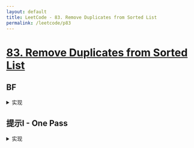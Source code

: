 ```yaml
---
layout: default
title: LeetCode - 83. Remove Duplicates from Sorted List
permalink: /leetcode/p83
---
```

# [83. Remove Duplicates from Sorted List](https://leetcode-cn.com/problems/remove-duplicates-from-sorted-list/description/)

## BF

<details markdown="1">
<summary markdown="span">实现</summary>
二重循环遍历链表，去重即可
</details>

## 提示I - One Pass
<details markdown="1">
<summary markdown="span">实现</summary>

```javascript

/**
 * Definition for singly-linked list.
 * function ListNode(val) {
 *     this.val = val;
 *     this.next = null;
 * }
 */
/**
 * @param {ListNode} head
 * @return {ListNode}
 */
const deleteDuplicates = function(head) {
    let p = head;
    
    while (p !== null) {
      const c = p;
      
      while (p.next !== null && p.next.val === c.val) {
        p = p.next;
      }

      p = p.next;
      c.next = p;
    }
    
    return head;
};

```
</details>

